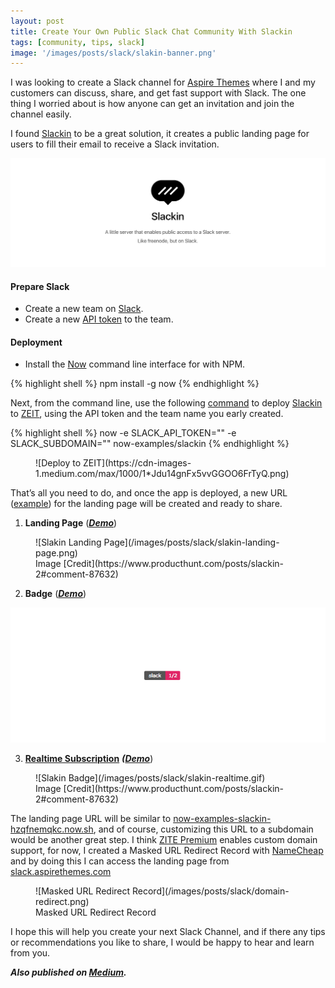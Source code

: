 ```yaml
---
layout: post
title: Create Your Own Public Slack Chat Community With Slackin
tags: [community, tips, slack]
image: '/images/posts/slack/slakin-banner.png'
---
```


I was looking to create a Slack channel for [Aspire Themes](https://aspirethemes.com/?utm_source=medium&utm_medium=articles) where I and my customers can discuss, share, and get fast support with Slack. The one thing I worried about is how anyone can get an invitation and join the channel easily.

I found [Slackin](https://github.com/rauchg/slackin) to be a great solution, it creates a public landing page for users to fill their email to receive a Slack invitation.

![Slakin](/images/posts/slack/slakin-banner.png)

#### Prepare Slack

* Create a new team on [Slack](https://slack.com/).
* Create a new [API token](https://get.slack.help/hc/en-us/articles/215770388-Create-and-regenerate-API-tokens) to the team.

#### Deployment

* Install the [Now](https://zeit.co/download#command-line) command line interface for with NPM.

{% highlight shell %}
npm install -g now
{% endhighlight %}

Next, from the command line, use the following [command](https://github.com/rauchg/slackin#usage) to deploy [Slackin](https://github.com/rauchg/slackin) to [ZEIT](https://zeit.co/), using the API token and the team name you early created.

{% highlight shell %}
now -e SLACK_API_TOKEN="<token>" -e SLACK_SUBDOMAIN="<team-name>" now-examples/slackin
{% endhighlight %}

<figure markdown='1'>
![Deploy to ZEIT](https://cdn-images-1.medium.com/max/1000/1*Jdu14gnFx5vvGGOO6FrTyQ.png)
</figure>

That’s all you need to do, and once the app is deployed, a new URL ([example](https://now-examples-slackin-hzqfnemqkc.now.sh/)) for the landing page will be created and ready to share.

1. **Landing Page** (***[Demo](http://now-examples-slackin-hzqfnemqkc.now.sh/)***)

<figure markdown='1'>
![Slakin Landing Page](/images/posts/slack/slakin-landing-page.png)
<figcaption markdown='1'>
Image [Credit](https://www.producthunt.com/posts/slackin-2#comment-87632)
</figcaption>
</figure>

2. **Badge** (***[Demo](http://now-examples-slackin-hzqfnemqkc.now.sh/badge.svg)***)

![Slakin Badge](/images/posts/slack/slakin-badge.jpg)

3. **[Realtime Subscription](https://github.com/rauchg/slackin#realtime-demo)** ***([Demo](https://jsbin.com/xoqoxaleke/edit?output)***)

<figure markdown='1'>
![Slakin Badge](/images/posts/slack/slakin-realtime.gif)
<figcaption markdown='1'>
Image [Credit](https://www.producthunt.com/posts/slackin-2#comment-87632)
</figcaption>
</figure>

The landing page URL will be similar to [now-examples-slackin-hzqfnemqkc.now.sh](https://now-examples-slackin-hzqfnemqkc.now.sh/), and of course, customizing this URL to a subdomain would be another great step. I think [ZITE Premium](https://zeit.co/now#pricing) enables custom domain support, for now, I created a Masked URL Redirect Record with [NameCheap](http://bit.ly/aspire-namecheap) and by doing this I can access the landing page from [slack.aspirethemes.com](http://slack.aspirethemes.com/)

<figure markdown='1'>
![Masked URL Redirect Record](/images/posts/slack/domain-redirect.png)
<figcaption>Masked URL Redirect Record</figcaption>
</figure>

I hope this will help you create your next Slack Channel, and if there any tips or recommendations you like to share, I would be happy to hear and learn from you.

***Also published on [Medium](https://medium.com/aspirethemes/create-your-own-public-slack-chat-community-with-slackin-1825c1d3efb2#.98jzi2xiz).***